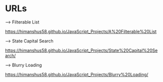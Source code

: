 # URLs

--> Filterable List

https://himanshus58.github.io/JavaScript_Projects/A%20Filterable%20List

--> State Capital Search

https://himanshus58.github.io/JavaScript_Projects/State%20Capital%20Search/

--> Blurry Loading

https://himanshus58.github.io/JavaScript_Projects/Blurry%20Loading/
